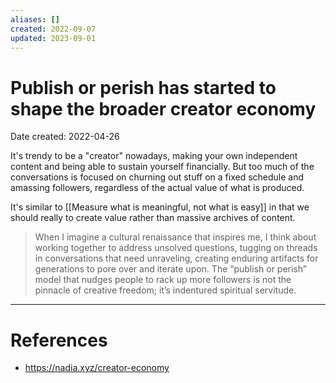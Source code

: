 ```yaml
---
aliases: []
created: 2022-09-07
updated: 2023-09-01
---
```


# Publish or perish has started to shape the broader creator economy
Date created: 2022-04-26

It's trendy to be a "creator" nowadays, making your own independent content and being able to sustain yourself financially. But too much of the conversations is focused on churning out stuff on a fixed schedule and amassing followers, regardless of the actual value of what is produced.

It's similar to [[Measure what is meaningful, not what is easy]] in that we should really to create value rather than massive archives of content.

> When I imagine a cultural renaissance that inspires me, I think about working together to address unsolved questions, tugging on threads in conversations that need unraveling, creating enduring artifacts for generations to pore over and iterate upon. The “publish or perish” model that nudges people to rack up more followers is not the pinnacle of creative freedom; it’s indentured spiritual servitude.

---
# References
* https://nadia.xyz/creator-economy